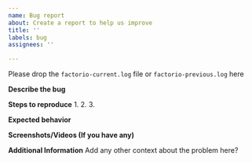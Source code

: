 ```yaml
---
name: Bug report
about: Create a report to help us improve
title: ''
labels: bug
assignees: ''

---
```


Please drop the `factorio-current.log` file or `factorio-previous.log` here

**Describe the bug**


**Steps to reproduce**
1. 
2. 
3. 

**Expected behavior**


**Screenshots/Videos (If you have any)**



**Additional Information**
Add any other context about the problem here?
